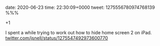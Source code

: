 date: 2020-06-23
time: 22:30:09+0000
tweet: 1275556780974768139
%%%

+1

I spent a while trying to work out how to hide home screen 2 on iPad. [twitter.com/jsnell/status/1275547492973600770](https://twitter.com/jsnell/status/1275547492973600770)
